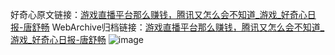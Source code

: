 好奇心原文链接：[游戏直播平台那么赚钱，腾讯又怎么会不知道_游戏_好奇心日报-唐舒畅](https://www.qdaily.com/articles/5841.html)
WebArchive归档链接：[游戏直播平台那么赚钱，腾讯又怎么会不知道_游戏_好奇心日报-唐舒畅](http://web.archive.org/web/20190623165546/https://www.qdaily.com/articles/5841.html)
![image](http://ww3.sinaimg.cn/large/007d5XDply1g3whcdqz4lj30u04iukjl)